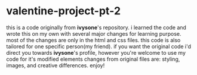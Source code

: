 # valentine-project-pt-2
this is a code originally from **ivysone**'s repository.
i learned the code and wrote this on my own with several major changes for learning purpose.
most of the changes are only in the html and css files.
this code is also tailored for one specific person(my friend).
if you want the original code i'd direct you towards **ivysone**'s profile, however you're welcome to use my code for it's modified elements
changes from original files are: styling, images, and creative differences.
enjoy!
